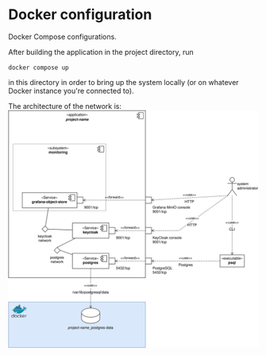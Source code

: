# Docker configuration

Docker Compose configurations.

After building the application in the project directory, run
```shell
docker compose up
```
in this directory in order to bring up the system locally (or on whatever Docker instance you're connected to).

The architecture of the network is:
![component diagram of the Docker Compose architecture for this project](docker-compose.drawio.svg)
